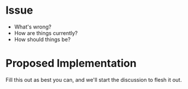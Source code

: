 # Issue
- What's wrong?
- How are things currently?
- How should things be?

# Proposed Implementation
Fill this out as best you can, and we'll start the discussion to flesh it out.